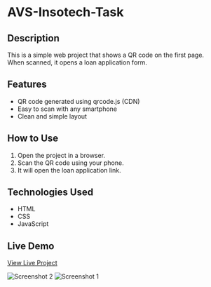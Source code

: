# AVS-Insotech-Task

## Description

This is a simple web project that shows a QR code on the first page.  
When scanned, it opens a loan application form.

## Features

- QR code generated using qrcode.js (CDN)
- Easy to scan with any smartphone
- Clean and simple layout

## How to Use

1. Open the project in a browser.
2. Scan the QR code using your phone.
3. It will open the loan application link.

## Technologies Used

- HTML
- CSS
- JavaScript

## Live Demo

[View Live Project](https://your-project-link.com)


![Screenshot 2](https://github.com/user-attachments/assets/a4cb54d2-5f31-4d1c-b3ae-b92a0c373fcf)
![Screenshot 1](https://github.com/user-attachments/assets/267fd640-0b0d-4d04-8beb-dc113c495022)
